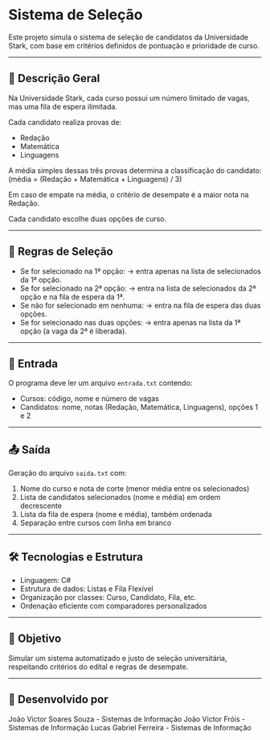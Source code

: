 Sistema de Seleção
===============================

Este projeto simula o sistema de seleção de candidatos da Universidade Stark, com base em critérios definidos de pontuação e prioridade de curso.

-------------------------------
📝 Descrição Geral
-------------------------------
Na Universidade Stark, cada curso possui um número limitado de vagas, mas uma fila de espera ilimitada.

Cada candidato realiza provas de:
- Redação
- Matemática
- Linguagens

A média simples dessas três provas determina a classificação do candidato:
(média = (Redação + Matemática + Linguagens) / 3)

Em caso de empate na média, o critério de desempate é a maior nota na Redação.

Cada candidato escolhe duas opções de curso.

-------------------------------
📌 Regras de Seleção
-------------------------------
- Se for selecionado na 1ª opção:
  -> entra apenas na lista de selecionados da 1ª opção.
- Se for selecionado na 2ª opção:
  -> entra na lista de selecionados da 2ª opção e na fila de espera da 1ª.
- Se não for selecionado em nenhuma:
  -> entra na fila de espera das duas opções.
- Se for selecionado nas duas opções:
  -> entra apenas na lista da 1ª opção (a vaga da 2ª é liberada).

-------------------------------
📂 Entrada
-------------------------------
O programa deve ler um arquivo `entrada.txt` contendo:
- Cursos: código, nome e número de vagas
- Candidatos: nome, notas (Redação, Matemática, Linguagens), opções 1 e 2

-------------------------------
📤 Saída
-------------------------------
Geração do arquivo `saida.txt` com:
1. Nome do curso e nota de corte (menor média entre os selecionados)
2. Lista de candidatos selecionados (nome e média) em ordem decrescente
3. Lista da fila de espera (nome e média), também ordenada
4. Separação entre cursos com linha em branco

-------------------------------
🛠️ Tecnologias e Estrutura
-------------------------------
- Linguagem: C#
- Estrutura de dados: Listas e Fila Flexível
- Organização por classes: Curso, Candidato, Fila, etc.
- Ordenação eficiente com comparadores personalizados

-------------------------------
📎 Objetivo
-------------------------------
Simular um sistema automatizado e justo de seleção universitária, respeitando critérios do edital e regras de desempate.

-------------------------------
👥 Desenvolvido por
-------------------------------
João Victor Soares Souza - Sistemas de Informação
João Victor Fróis - Sistemas de Informação
Lucas Gabriel Ferreira - Sistemas de Informação 
